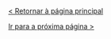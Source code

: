   
  
&nbsp;
  
[< Retornar à página principal](../README.md)
  
  
[Ir para a próxima página >](18-O-que-e-um-View-Port.md)
